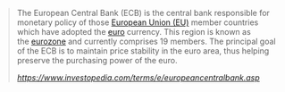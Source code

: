 <blockquote class="quoteback" darkmode="" data-title="" data-author="" cite="https://www.investopedia.com/terms/e/europeancentralbank.asp">
<p><div id="mntl-sc-block_1-0-2" class="comp mntl-sc-block mntl-sc-block-adslot mntl-block"></div><div id="mntl-sc-block_1-0-3" class="comp mntl-sc-block finance-sc-block-callout mntl-block"><div id="mntl-sc-block_1-0-4" class="comp theme-whatyouneedtoknow mntl-sc-block mntl-sc-block-callout mntl-block" data-tracking-id="mntl-sc-block-callout" data-tracking-container="true"></div></div></p><p id="mntl-sc-block_1-0-1" class="comp mntl-sc-block finance-sc-block-html mntl-sc-block-html">The European Central Bank (ECB) is the central bank responsible for monetary policy of those<span>&nbsp;</span><a href="https://www.investopedia.com/terms/e/europeanunion.asp" data-component="link" data-source="inlineLink" data-type="internalLink" data-ordinal="1" rel="noopener" target="_blank">European Union (EU)</a><span>&nbsp;</span>member countries which have adopted the<span>&nbsp;</span><a href="https://www.investopedia.com/terms/e/euro.asp" data-component="link" data-source="inlineLink" data-type="internalLink" data-ordinal="2" rel="noopener" target="_blank">euro</a><span>&nbsp;</span>currency. This region is known as the<span>&nbsp;</span><a href="https://www.investopedia.com/terms/e/eurozone.asp" data-component="link" data-source="inlineLink" data-type="internalLink" data-ordinal="3" rel="noopener" target="_blank">eurozone</a><span>&nbsp;</span>and currently comprises 19 members. The principal goal of the ECB is to maintain price stability in the euro area, thus helping preserve the purchasing power of the euro.</p>
<footer><cite> <a href="https://www.investopedia.com/terms/e/europeancentralbank.asp">https://www.investopedia.com/terms/e/europeancentralbank.asp</a></cite></footer>
</blockquote><script note="" src="https://cdn.jsdelivr.net/gh/Blogger-Peer-Review/quotebacks@1/quoteback.js"></script>